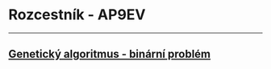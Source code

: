 # Rozcestník - AP9EV

---

## [Genetický algoritmus - binární problém](./geneticky_algoritmus-bin_problem/readme.md)